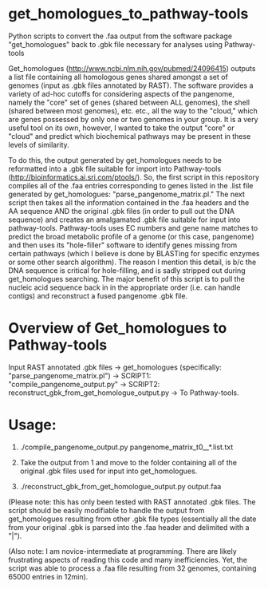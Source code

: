 get_homologues_to_pathway-tools
===============================

Python scripts to convert the .faa output from the software package "get_homologues" back to .gbk file necessary for analyses using Pathway-tools

Get_homologues (http://www.ncbi.nlm.nih.gov/pubmed/24096415) outputs a list file containing all homologous genes shared amongst a set of genomes (input as .gbk files annotated by RAST). The software provides a variety of ad-hoc cutoffs for considering aspects of the pangenome, namely the "core" set of genes (shared between ALL genomes), the shell (shared between most genomes), etc. etc., all the way to the "cloud," which are genes possessed by only one or two genomes in your group. It is a very useful tool on its own, however, I wanted to take the output "core" or "cloud" and predict which biochemical pathways may be present in these levels of similarity. 

To do this, the output generated by get_homologues needs to be reformatted into a .gbk file suitable for import into Pathway-tools (http://bioinformatics.ai.sri.com/ptools/). So, the first script in this repository compiles all of the .faa entries corresponding to genes listed in the .list file generated by get_homologues: "parse_pangenome_matrix.pl." The next script then takes all the information contained in the .faa headers and the AA sequence AND the original .gbk files (in order to pull out the DNA sequence) and creates an amalgamated .gbk file suitable for input into pathway-tools. Pathway-tools uses EC numbers and gene name matches to predict the broad metabolic profile of a genome (or this case, pangenome) and then uses its "hole-filler" software to identify genes missing from certain pathways (which I believe is done by BLASTing for specific enzymes or some other search algorithm). The reason I mention this detail, is b/c the DNA sequence is critical for hole-filling, and is sadly stripped out during get_homologues searching. The major benefit of this script is to pull the nucleic acid sequence back in in the appropriate order (i.e. can handle contigs) and reconstruct a fused pangenome .gbk file.

Overview of Get_homologues to Pathway-tools
===============================
Input RAST annotated .gbk files -> get_homologues (specifically: "parse_pangenome_matrix.pl") -> SCRIPT1: "compile_pangenome_output.py" ->  SCRIPT2: reconstruct_gbk_from_get_homologue_output.py -> To Pathway-tools.

Usage:
===============================
1) ./compile_pangenome_output.py pangenome_matrix_t0__*.list.txt

2) Take the output from 1 and move to the folder containing all of the original .gbk files used for input into get_homologues.

3) ./reconstruct_gbk_from_get_homologue_output.py output.faa

(Please note: this has only been tested with RAST annotated .gbk files. The script should be easily modifiable to handle the output from get_homologues resulting from other .gbk file types (essentially all the date from your original .gbk is parsed into the .faa header and delimited with a "|"). 

(Also note: I am novice-intermediate at programming. There are likely frustrating aspects of reading this code and many inefficiencies. Yet, the script was able to process a .faa file resulting from 32 genomes, containing 65000 entries in 12min). 




